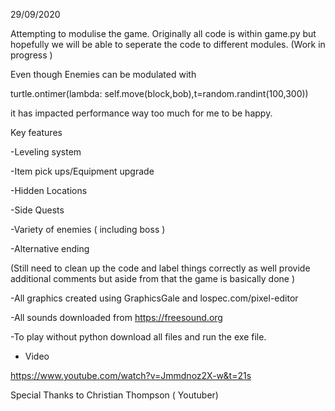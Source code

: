 
29/09/2020

Attempting to modulise the game. Originally all code is within game.py but hopefully we will be able to seperate the code to different modules. (Work in progress ) 

Even though Enemies can be modulated with 

turtle.ontimer(lambda: self.move(block,bob),t=random.randint(100,300))

it has impacted performance way too much for me to be happy. 


Key features

-Leveling system

-Item pick ups/Equipment upgrade

-Hidden Locations 

-Side Quests 

-Variety of enemies ( including boss ) 

-Alternative ending 

(Still need to clean up the code and label things correctly as well provide additional comments but aside from that the game is basically done ) 

-All graphics created using GraphicsGale and lospec.com/pixel-editor

-All sounds downloaded from https://freesound.org

-To play without python download all files and run the exe file.

- Video

https://www.youtube.com/watch?v=Jmmdnoz2X-w&t=21s

Special Thanks to Christian Thompson ( Youtuber)

